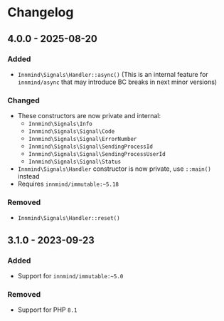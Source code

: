 # Changelog

## 4.0.0 - 2025-08-20

### Added

- `Innmind\Signals\Handler::async()` (This is an internal feature for `innmind/async` that may introduce BC breaks in next minor versions)

### Changed

- These constructors are now private and internal:
    - `Innmind\Signals\Info`
    - `Innmind\Signals\Signal\Code`
    - `Innmind\Signals\Signal\ErrorNumber`
    - `Innmind\Signals\Signal\SendingProcessId`
    - `Innmind\Signals\Signal\SendingProcessUserId`
    - `Innmind\Signals\Signal\Status`
- `Innmind\Signals\Handler` constructor is now private, use `::main()` instead
- Requires `innmind/immutable:~5.18`

### Removed

- `Innmind\Signals\Handler::reset()`

## 3.1.0 - 2023-09-23

### Added

- Support for `innmind/immutable:~5.0`

### Removed

- Support for PHP `8.1`
